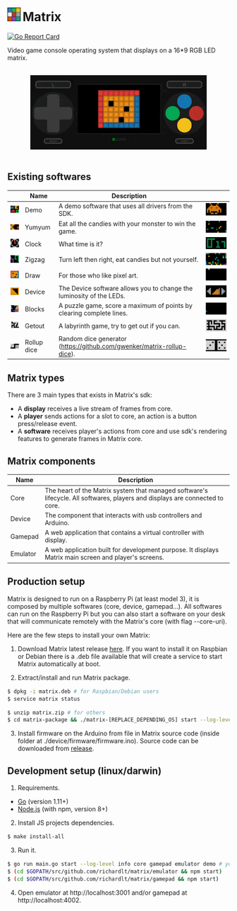 # <img src="https://raw.githubusercontent.com/richardlt/matrix/master/docs/logo.png" width="30"/>&#8239;Matrix

[![Go Report Card](https://goreportcard.com/badge/github.com/richardlt/matrix)](https://goreportcard.com/report/github.com/richardlt/matrix)

Video game console operating system that displays on a 16*9 RGB LED matrix.

<p align="center">
  <br/>
  <img src="https://raw.githubusercontent.com/richardlt/matrix/master/docs/gamepad.gif" width="400"/>
  <br/>
  <br/>
</p>

## Existing softwares

| | Name | Description | |
| - | - | - | - |
| <img src="https://raw.githubusercontent.com/richardlt/matrix/master/docs/demo.png" width="60"/> | Demo | A demo software that uses all drivers from the SDK. | <img src="https://raw.githubusercontent.com/richardlt/matrix/master/docs/demo.gif" width="150"/> |
| <img src="https://raw.githubusercontent.com/richardlt/matrix/master/docs/yumyum.png" width="60"/> | Yumyum | Eat all the candies with your monster to win the game. | <img src="https://raw.githubusercontent.com/richardlt/matrix/master/docs/yumyum.gif" width="150"/> |
| <img src="https://raw.githubusercontent.com/richardlt/matrix/master/docs/clock.png" width="60"/> | Clock | What time is it? | <img src="https://raw.githubusercontent.com/richardlt/matrix/master/docs/clock.gif" width="150"/> |
| <img src="https://raw.githubusercontent.com/richardlt/matrix/master/docs/zigzag.png" width="60"/> | Zigzag | Turn left then right, eat candies but not yourself. | <img src="https://raw.githubusercontent.com/richardlt/matrix/master/docs/zigzag.gif" width="150"/> |
| <img src="https://raw.githubusercontent.com/richardlt/matrix/master/docs/draw.png" width="60"/> | Draw | For those who like pixel art. | <img src="https://raw.githubusercontent.com/richardlt/matrix/master/docs/draw.gif" width="150"/> |
| <img src="https://raw.githubusercontent.com/richardlt/matrix/master/docs/device.png" width="60"/> | Device | The Device software allows you to change the luminosity of the LEDs. | <img src="https://raw.githubusercontent.com/richardlt/matrix/master/docs/device.gif" width="150"/> |
| <img src="https://raw.githubusercontent.com/richardlt/matrix/master/docs/blocks.png" width="60"/> | Blocks | A puzzle game, score a maximum of points by clearing complete lines. | <img src="https://raw.githubusercontent.com/richardlt/matrix/master/docs/blocks.gif" width="150"/> |
| <img src="https://raw.githubusercontent.com/richardlt/matrix/master/docs/getout.png" width="60"/> | Getout | A labyrinth game, try to get out if you can. | <img src="https://raw.githubusercontent.com/richardlt/matrix/master/docs/getout.gif" width="150"/> |
| <img src="https://raw.githubusercontent.com/richardlt/matrix/master/docs/rollup-dice.png" width="60"/> | Rollup dice | Random dice generator (https://github.com/gwenker/matrix-rollup-dice). | <img src="https://raw.githubusercontent.com/richardlt/matrix/master/docs/rollup-dice.gif" width="150"/> |

## Matrix types

There are 3 main types that exists in Matrix's sdk:
- A **display** receives a live stream of frames from core.
- A **player** sends actions for a slot to core, an action is a button press/release event.  
- A **software** receives player's actions from core and use sdk's rendering features to generate frames in Matrix core. 

## Matrix components

| Name | Description |
| - | - |
| Core | The heart of the Matrix system that managed software's lifecycle. All softwares, players and displays are connected to core. |
| Device | The component that interacts with usb controllers and Arduino. |
| Gamepad | A web application that contains a virtual controller with display. |
| Emulator | A web application built for development purpose. It displays Matrix main screen and player's screens. |

## Production setup

Matrix is designed to run on a Raspberry Pi (at least model 3), it is composed by multiple softwares (core, device, gamepad...). All softwares can run on the Raspberry Pi but you can also start a software on your desk that will communicate remotely with the Matrix's core (with flag --core-uri).

Here are the few steps to install your own Matrix:

1. Download Matrix latest release [here](https://github.com/richardlt/matrix/releases). If you want to install it on Raspbian or Debian there is a .deb file available that will create a service to start Matrix automatically at boot.

2. Extract/install and run Matrix package.
```sh
$ dpkg -i matrix.deb # for Raspbian/Debian users
$ service matrix status
```
```sh
$ unzip matrix.zip # for others
$ cd matrix-package && ./matrix-[REPLACE_DEPENDING_OS] start --log-level info --gamepad-port 80 core device gamepad emulator demo zigzag yumyum clock draw blocks getout # select the right executable depending on your os 
```

3. Install firmware on the Arduino from file in Matrix source code (inside folder at ./device/firmware/firmware.ino). Source code can be downloaded from [release](https://github.com/richardlt/matrix/releases).

## Development setup (linux/darwin)

1. Requirements.
* [Go](https://golang.org/dl/) (version 1.11+)
* [Node.js](https://nodejs.org/en/download/) (with npm, version 8+)

2. Install JS projects dependencies.
```sh
$ make install-all
```

3. Run it.
```sh
$ go run main.go start --log-level info core gamepad emulator demo # you can start all other softwares by adding their names
$ (cd $GOPATH/src/github.com/richardlt/matrix/emulator && npm start)
$ (cd $GOPATH/src/github.com/richardlt/matrix/gamepad && npm start)
```

4. Open emulator at http://localhost:3001 and/or gamepad at http://localhost:4002.